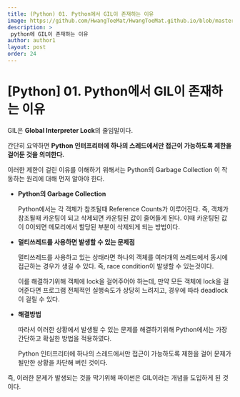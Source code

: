 ```yaml
---
title: (Python) 01. Python에서 GIL이 존재하는 이유 
image: https://github.com/HwangToeMat/HwangToeMat.github.io/blob/master/Computer-Science/image/etc/python/img0.png?raw=true
description: >
 python에 GIL이 존재하는 이유
author: author1
layout: post
order: 24
---
```


# [Python] 01. Python에서 GIL이 존재하는 이유 

GIL은 **Global Interpreter Lock**의 줄임말이다. 

간단히 요약하면 **Python 인터프리터에 하나의 스레드에서만 접근이 가능하도록 제한을 걸어둔 것을 의미한다.**

이러한 제한이 걸린 이유를 이해하기 위해서는 Python의 Garbage Collection 이 작동하는 원리에 대해 먼저 알아야 한다.

- **Python의 Garbage Collection**

    Python에서는 각 객체가 참조될때 Reference Counts가 이루어진다. 즉, 객체가 참조될때 카운팅이 되고 삭제되면 카운팅된 값이 줄어들게 된다. 이때 카운팅된 값이 0이되면 메모리에서 할당된 부분이 삭제되게 되는 방법이다.

- **멀티쓰레드를 사용하면 발생할 수 있는 문제점**

    멀티쓰레드를 사용하고 있는 상태라면 하나의 객체를 여러개의 쓰레드에서 동시에 접근하는 경우가 생길 수 있다. 즉, race condition이 발생할 수 있는것이다. 

    이를 해결하기위해 객체에 lock을 걸어주어야 하는데, 만약 모든 객체에 lock을 걸어준다면 프로그램 전체적인 실행속도가 상당히 느려지고, 경우에 따라 deadlock이 걸릴 수 있다.

- **해결방법**

    따라서 이러한 상황에서 발생될 수 있는 문제를 해결하기위해 Python에서는 가장 간단하고 확실한 방법을 적용하였다.

    Python 인터프리터에 하나의 스레드에서만 접근이 가능하도록 제한을 걸어 문제가 될만한 상황을 차단해 버린 것이다.

즉, 이러한 문제가 발생되는 것을 막기위해 파이썬은 GIL이라는 개념을 도입하게 된 것이다.
